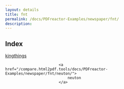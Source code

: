 ```yaml
---
layout: details
title: fnt
permalink: /docs/PDFreactor-Examples/newspaper/fnt/
description: 
---
```


## Index
<div class="boxes">
                            <a href="/compare.html2pdf.tools/docs/PDFreactor-Examples/newspaper/fnt/kingthings/">
                                kingthings
                            </a>

                            <a href="/compare.html2pdf.tools/docs/PDFreactor-Examples/newspaper/fnt/neuton/">
                                neuton
                            </a>
</div>


